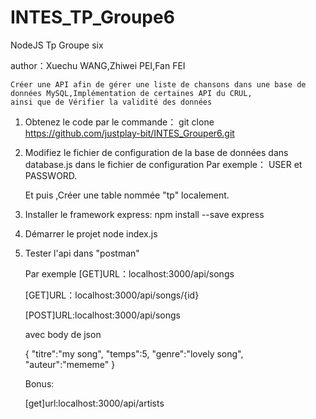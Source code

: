 # INTES_TP_Groupe6

NodeJS Tp 
  Groupe six 
   
   author：Xuechu WANG,Zhiwei PEI,Fan FEI
    
    Créer une API afin de gérer une liste de chansons dans une base de données MySQL,Implémentation de certaines API du CRUL, 
    ainsi que de Vérifier la validité des données 

1. Obtenez le code par le commande：
    git clone https://github.com/justplay-bit/INTES_Grouper6.git


2. Modifiez le fichier de configuration de la base de données dans database.js dans le fichier de configuration
   Par exemple： USER et PASSWORD.
	 
	 Et puis ,Créer une table nommée "tp" localement.


3. Installer le framework express:
    npm install --save express
		

4. Démarrer le projet
    node index.js


5. Tester l'api dans "postman"

    Par exemple [GET]URL：localhost:3000/api/songs
   
   [GET]URL：localhost:3000/api/songs/{id}
   
   [POST]URL:localhost:3000/api/songs
   
   avec body de json
   
   {
    "titre":"my song",
    "temps":5,
    "genre":"lovely song",
    "auteur":"mememe"
    }
    
    Bonus:
    
    [get]url:localhost:3000/api/artists
